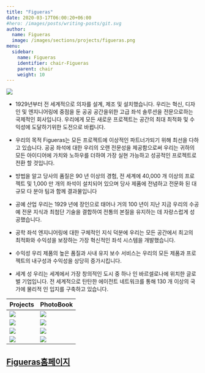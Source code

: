```yaml
---
title: "Figueras"
date: 2020-03-17T06:00:20+06:00
#hero: /images/posts/writing-posts/git.svg
author:
  name: Figueras
  image: /images/sections/projects/figueras.png
menu:
  sidebar:
    name: Figueras
    identifier: chair-Figueras
    parent: chair
    weight: 10
---
```

![](https://www.figueras.com/images/page_photos/1605805774empresa2.jpg)

- 1929년부터 전 세계적으로 의자를 설계, 제조 및 설치했습니다.
우리는 혁신, 디자인 및 엔지니어링에 중점을 둔 공공 공간을위한 고급 좌석 솔루션을 전문으로하는 국제적인 회사입니다. 우리에게 모든 새로운 프로젝트는 공간의 최대 최적화 및 수익성에 도달하기위한 도전으로 바뀝니다.  

- 우리의 목적
Figueras는 모든 프로젝트에 이상적인 파트너가되기 위해 최선을 다하고 있습니다. 공공 좌석에 대한 우리의 오랜 전문성을 제공함으로써 우리는 귀하의 모든 아이디어에 가치와 노하우를 더하여 가장 실현 가능하고 성공적인 프로젝트로 전환 할 것입니다.  

- 방법을 알고
당사의 품질은 90 년 이상의 경험, 전 세계에 40,000 개 이상의 프로젝트 및 1,000 만 개의 좌석이 설치되어 있으며 당사 제품에 전념하고 전문화 된 대규모 다 분야 팀과 함께 결과물입니다  

- 공예 산업
우리는 1929 년에 장인으로 태어나 거의 100 년이 지난 지금 우리의 수공예 전문 지식과 최첨단 기술을 결합하여 전통의 본질을 유지하는 데 자랑스럽게 성공했습니다.  

- 공학
좌석 엔지니어링에 대한 구체적인 지식 덕분에 우리는 모든 공간에서 최고의 최적화와 수익성을 보장하는 가장 혁신적인 좌석 시스템을 개발했습니다.  

- 수익성
우리 제품의 높은 품질과 사내 유지 보수 서비스는 우리의 모든 제품과 프로젝트의 내구성과 수익성을 상당히 증가시킵니다.  

- 세계 성
우리는 세계에서 가장 창의적인 도시 중 하나 인 바르셀로나에 위치한 글로벌 기업입니다. 전 세계적으로 탄탄한 에이전트 네트워크를 통해 130 개 이상의 국가에 물리적 인 입지를 구축하고 있습니다.  


|Projects|PhotoBook|
|--|--|
|![](https://www.figueras.com/images/proyectos/th_crop_1582547798philharmonie-paris.jpg)|![](https://www.figueras.com/images/proyectos/th_crop_1601030547uefa-hq-house-european-football.jpg)|
|![](https://www.figueras.com/images/proyectos/th_crop_1601563317mg002237.jpg)|![](https://www.figueras.com/images/proyectos/th_crop_1601032118royal-academy-music.jpg)
|![](https://www.figueras.com/images/proyectos/th_crop_1602851692bicentenario1.jpg)|![](https://www.figueras.com/images/proyectos/th_crop_1583829430sandcrawler-lucasfilm.jpg)|
|![](https://www.figueras.com/images/proyectos/th_crop_1601455754auditori-abierto.jpg)|![](https://www.figueras.com/images/proyectos/th_crop_1601454021patterson-architects-len-lye-centre-07.jpg)

## [**Figueras홈페이지**](https://www.figueras.com)
